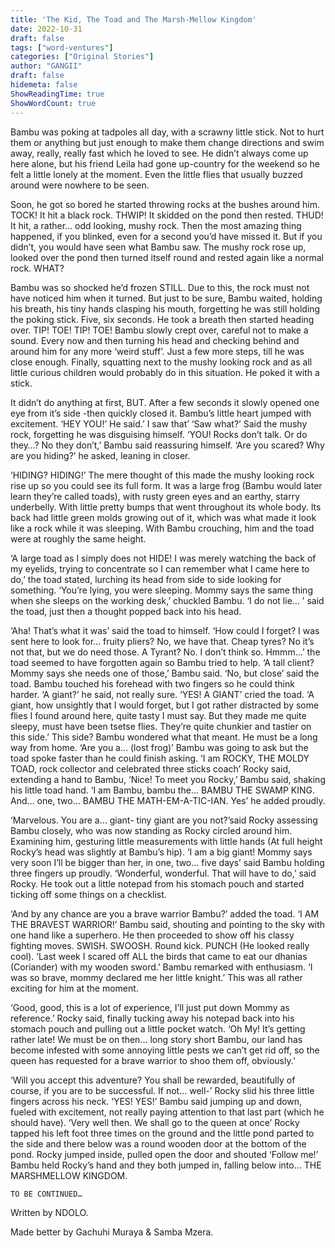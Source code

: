 ```yaml
---
title: 'The Kid, The Toad and The Marsh-Mellow Kingdom'
date: 2022-10-31
draft: false
tags: ["word-ventures"]
categories: ["Original Stories"]
author: "GANGII"
draft: false
hidemeta: false
ShowReadingTime: true
ShowWordCount: true
---
```


Bambu was poking at tadpoles all day, with a scrawny little stick. Not to hurt them or anything but just enough to make them change directions and swim away, really, really fast which he loved to see. He didn’t always come up here alone, but his friend Leila had gone up-country for the weekend so he felt a little lonely at the moment. Even the little flies that usually buzzed around were nowhere to be seen.

Soon, he got so bored he started throwing rocks at the bushes around him. TOCK! It hit a black rock. THWIP! It skidded on the pond then rested. THUD! It hit, a rather… odd looking, mushy rock. Then the most amazing thing happened, if you blinked, even for a second you’d have missed it. But if you didn’t, you would have seen what Bambu saw. The mushy rock rose up, looked over the pond then turned itself round and rested again like a normal rock. WHAT?

Bambu was so shocked he’d frozen STILL. Due to this, the rock must not have noticed him when it turned. But just to be sure, Bambu waited, holding his breath, his tiny hands clasping his mouth, forgetting he was still holding the poking stick. Five, six seconds. He took a breath then started heading over. TIP! TOE! TIP! TOE! Bambu slowly crept over, careful not to make a sound. Every now and then turning his head and checking behind and around him for any more ‘weird stuff’. Just a few more steps, till he was close enough. Finally, squatting next to the mushy looking rock and as all little curious children would probably do in this situation. He poked it with a stick.

It didn’t do anything at first, BUT. After a few seconds it slowly opened one eye from it’s side -then quickly closed it. Bambu’s little heart jumped with excitement. ‘HEY YOU!’ He said.’ I saw that’ ‘Saw what?’ Said the mushy rock, forgetting he was disguising himself. ‘YOU! Rocks don’t talk. Or do they…? No they don’t,’ Bambu said reassuring himself. ‘Are you scared? Why are you hiding?’ he asked, leaning in closer.

‘HIDING? HIDING!’ The mere thought of this made the mushy looking rock rise up so you could see its full form. It was a large frog (Bambu would later learn they’re called toads), with rusty green eyes and an earthy, starry underbelly. With little pretty bumps that went throughout its whole body. Its back had little green molds growing out of it, which was what made it look like a rock while it was sleeping. With Bambu crouching, him and the toad were at roughly the same height.

‘A large toad as I simply does not HIDE! I was merely watching the back of my eyelids, trying to concentrate so I can remember what I came here to do,’ the toad stated, lurching its head from side to side looking for something. ‘You’re lying, you were sleeping. Mommy says the same thing when she sleeps on the working desk,’ chuckled Bambu. ‘I do not lie… ’ said the toad, just then a thought popped back into his head.

‘Aha! That’s what it was’ said the toad to himself. ‘How could I forget? I was sent here to look for… fruity pliers? No, we have that. Cheap tyres? No it’s not that, but we do need those. A Tyrant? No. I don’t think so. Hmmm…’ the toad seemed to have forgotten again so Bambu tried to help. ‘A tall client? Mommy says she needs one of those,’ Bambu said. ‘No, but close’ said the toad. Bambu touched his forehead with two fingers so he could think harder. ‘A giant?’ he said, not really sure. ‘YES! A GIANT’ cried the toad. ‘A giant, how unsightly that I would forget, but I got rather distracted by some flies I found around here, quite tasty I must say. But they made me quite sleepy, must have been tsetse flies. They’re quite chunkier and tastier on this side.’ This side? Bambu wondered what that meant. He must be a long way from home. ‘Are you a… (lost frog)’ Bambu was going to ask but the toad spoke faster than he could finish asking. ‘I am ROCKY, THE MOLDY TOAD, rock collector and celebrated three sticks coach’ Rocky said, extending a hand to Bambu, ‘Nice! To meet you Rocky,’ Bambu said, shaking his little toad hand. ‘I am Bambu, bambu the… BAMBU THE SWAMP KING. And… one, two… BAMBU THE MATH-EM-A-TIC-IAN. Yes’ he added proudly.

‘Marvelous. You are a… giant- tiny giant are you not?’said Rocky assessing Bambu closely, who was now standing as Rocky circled around him. Examining him, gesturing little measurements with little hands (At full height Rocky’s head was slightly at Bambu’s hip). ‘I am a big giant! Mommy says very soon I’ll be bigger than her, in one, two… five days’ said Bambu holding three fingers up proudly. ‘Wonderful, wonderful. That will have to do,’ said Rocky. He took out a little notepad from his stomach pouch and started ticking off some things on a checklist.

‘And by any chance are you a brave warrior Bambu?’ added the toad. ‘I AM THE BRAVEST WARRIOR!’ Bambu said, shouting and pointing to the sky with one hand like a superhero. He then proceeded to show off his classy fighting moves. SWISH. SWOOSH. Round kick. PUNCH (He looked really cool). ‘Last week I scared off ALL the birds that came to eat our dhanias (Coriander) with my wooden sword.’ Bambu remarked with enthusiasm. ‘I was so brave, mommy declared me her little knight.’ This was all rather exciting for him at the moment.

‘Good, good, this is a lot of experience, I’ll just put down Mommy as reference.’ Rocky said, finally tucking away his notepad back into his stomach pouch and pulling out a little pocket watch. ‘Oh My! It’s getting rather late! We must be on then… long story short Bambu, our land has become infested with some annoying little pests we can’t get rid off, so the queen has requested for a brave warrior to shoo them off, obviously.’

‘Will you accept this adventure? You shall be rewarded, beautifully of course, if you are to be successful. If not… well-’ Rocky slid his three little fingers across his neck. ‘YES! YES!’ Bambu said jumping up and down, fueled with excitement, not really paying attention to that last part (which he should have). ‘Very well then. We shall go to the queen at once’ Rocky tapped his left foot three times on the ground and the little pond parted to the side and there below was a round wooden door at the bottom of the pond. Rocky jumped inside, pulled open the door and shouted ‘Follow me!’ Bambu  held Rocky’s hand and they both jumped in, falling below into… THE MARSHMELLOW KINGDOM.

    TO BE CONTINUED…

Written by NDOLO.

Made better by Gachuhi Muraya & Samba Mzera.